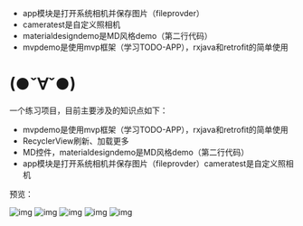 * app模块是打开系统相机并保存图片（fileprovder）
* cameratest是自定义照相机
* materialdesigndemo是MD风格demo（第二行代码）
* mvpdemo是使用mvp框架（学习TODO-APP），rxjava和retrofit的简单使用

# (●ˇ∀ˇ●)

一个练习项目，目前主要涉及的知识点如下：
* mvpdemo是使用mvp框架（学习TODO-APP），rxjava和retrofit的简单使用
* RecyclerView刷新、加载更多
* MD控件，materialdesigndemo是MD风格demo（第二行代码）
* app模块是打开系统相机并保存图片（fileprovder）cameratest是自定义照相机

预览：

![img](https://github.com/androidlli/MyApplication/blob/master/img-folder/md_home.png)
![img](https://github.com/androidlli/MyApplication/blob/master/img-folder/md_nav.png)
![img](https://github.com/androidlli/MyApplication/blob/master/img-folder/md_item.png)
![img](https://github.com/androidlli/MyApplication/blob/master/img-folder/camera.png)
![img](https://github.com/androidlli/MyApplication/blob/master/img-folder/mvp.png)
